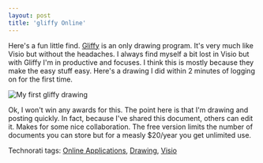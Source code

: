 ```yaml
---
layout: post  
title: 'gliffy Online'
---
```

Here's a fun little find. [Gliffy](http://www.gliffy.com) is an only drawing program. It's very much like Visio but without the headaches. I always find myself a bit lost in Visio but with Gliffy I'm in productive and focuses. I think this is mostly because they make the easy stuff easy. Here's a drawing I did within 2 minutes of logging on for the first time.

![My first gliffy drawing](http://www.gliffy.com/pubdoc/1232208/L.jpg)

Ok, I won't win any awards for this. The point here is that I'm drawing and posting quickly. In fact, because I've shared this document, others can edit it. Makes for some nice collaboration. The free version limits the number of documents you can store but for a measly $20/year you get unlimited use.

Technorati tags: [Online Applications](http://technorati.com/tags/Online%20Applications), [Drawing](http://technorati.com/tags/Drawing), [Visio](http://technorati.com/tags/Visio)
